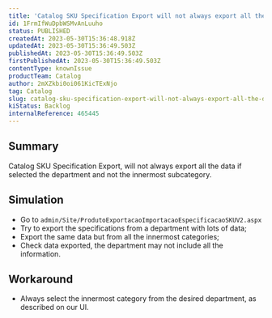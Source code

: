```yaml
---
title: 'Catalog SKU Specification Export will not always export all the data if the selected category is a department'
id: 1FrmIfWuDpbWSMvAnLuuho
status: PUBLISHED
createdAt: 2023-05-30T15:36:48.918Z
updatedAt: 2023-05-30T15:36:49.503Z
publishedAt: 2023-05-30T15:36:49.503Z
firstPublishedAt: 2023-05-30T15:36:49.503Z
contentType: knownIssue
productTeam: Catalog
author: 2mXZkbi0oi061KicTExNjo
tag: Catalog
slug: catalog-sku-specification-export-will-not-always-export-all-the-data-if-the-selected-category-is-a-department
kiStatus: Backlog
internalReference: 465445
---
```


## Summary


Catalog SKU Specification Export, will not always export all the data if selected the department and not the innermost subcategory.



##

## Simulation


- Go to `admin/Site/ProdutoExportacaoImportacaoEspecificacaoSKUV2.aspx`
- Try to export the specifications from a department with lots of data;
- Export the same data but from all the innermost categories;
- Check data exported, the department may not include all the information.


##

## Workaround


- Always select the innermost category from the desired department, as described on our UI.





